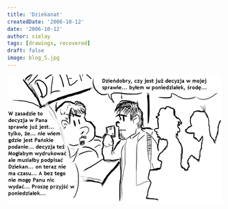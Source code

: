 ```yaml
---
title: 'Dziekanat'
createdDate: '2006-10-12'
date: '2006-10-12'
author: sielay
tags: [drawings, recovered]
draft: false
image: blog_5.jpg
---
```


![](blog_5.jpg)
